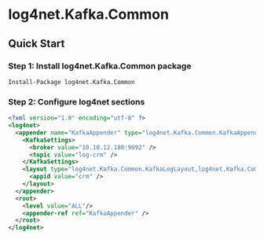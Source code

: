 log4net.Kafka.Common
==========

## Quick Start

### Step 1: Install log4net.Kafka.Common package

```
Install-Package log4net.Kafka.Common
```

### Step 2: Configure log4net sections

```xml
<?xml version="1.0" encoding="utf-8" ?>
<log4net>
  <appender name="KafkaAppender" type="log4net.Kafka.Common.KafkaAppender, log4net.Kafka.Common">
    <KafkaSettings>
      <broker value="10.10.12.180:9092" />
      <topic value="log-crm" />
    </KafkaSettings>
    <layout type="log4net.Kafka.Common.KafkaLogLayout,log4net.Kafka.Common" >
      <appid value="crm" />
    </layout>
  </appender>
  <root>
    <level value="ALL"/>
    <appender-ref ref="KafkaAppender" />
  </root>
</log4net>
```
